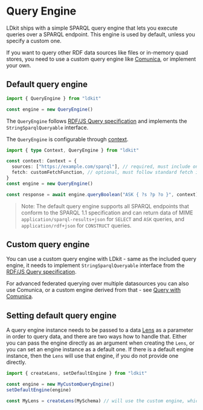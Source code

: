 # Query Engine

LDkit ships with a simple SPARQL query engine that lets you execute queries over
a SPARQL endpoint. This engine is used by default, unless you specify a custom
one.

If you want to query other RDF data sources like files or in-memory quad stores,
you need to use a custom query engine like [Comunica](https://comunica.dev), or
implement your own.

## Default query engine

```ts
import { QueryEngine } from "ldkit"

const engine = new QueryEngine()
```

The `QueryEngine` follows
[RDF/JS Query specification](https://rdf.js.org/query-spec/) and implements the
`StringSparqlQueryable` interface.

The `QueryEngine` is configurable through [context](./context).

```ts
import { type Context, QueryEngine } from "ldkit"

const context: Context = {
  sources: ["https://example.com/sparql"], // required, must include one SPARQL endpoint
  fetch: customFetchFunction, // optional, must follow standard fetch interface
}
const engine = new QueryEngine()

const response = await engine.queryBoolean("ASK { ?s ?p ?o }", context)
```

> Note: The default query engine supports all SPARQL endpoints that conform to
> the SPARQL 1.1 specification and can return data of MIME
> `application/sparql-results+json` for `SELECT` and `ASK` queries, and
> `application/rdf+json` for `CONSTRUCT` queries.

## Custom query engine

You can use a custom query engine with LDkit - same as the included query
engine, it needs to implement `StringSparqlQueryable` interface from the
[RDF/JS Query specification](https://rdf.js.org/query-spec/).

For advanced federated querying over multiple datasources you can also use
Comunica, or a custom engine derived from that - see
[Query with Comunica](../advanced/query-with-comunica).

## Setting default query engine

A query engine instance needs to be passed to a data [Lens](./lens) as a
parameter in order to query data, and there are two ways how to handle that.
Either you can pass the engine directly as an argument when creating the `Lens`,
or you can set an engine instance as a default one. If there is a default engine
instance, then the `Lens` will use that engine, if you do not provide one
directly.

```ts
import { createLens, setDefaultEngine } from "ldkit"

const engine = new MyCustomQueryEngine()
setDefaultEngine(engine)

const MyLens = createLens(MySchema) // will use the custom engine, which is now default
```
